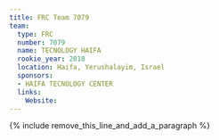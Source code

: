 ```yaml
---
title: FRC Team 7079
team:
  type: FRC
  number: 7079
  name: TECNOLOGY HAIFA
  rookie_year: 2018
  location: Haifa, Yerushalayim, Israel
  sponsors:
  - HAIFA TECNOLOGY CENTER
  links:
    Website:
---
```


{% include remove_this_line_and_add_a_paragraph %}